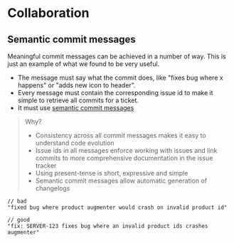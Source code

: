 # Collaboration

## Semantic commit messages

Meaningful commit messages can be achieved in a number of way. This is just an example of what we found to be very useful.

* The message must say what the commit does, like "fixes bug where x happens" or "adds new icon to header".
* Every message must contain the corresponding issue id to make it simple to retrieve all commits for a ticket.
* It must use [semantic commit messages](http://seesparkbox.com/foundry/semantic_commit_messages)

> Why?
>
> * Consistency across all commit messages makes it easy to understand code evolution
> * Issue ids in all messages enforce working with issues and link commits to more comprehensive documentation in the issue tracker
> * Using present-tense is short, expressive and simple
> * Semantic commit messages allow automatic generation of changelogs

```text
// bad
"fixed bug where product augmenter would crash on invalid product id"

// good
"fix: SERVER-123 fixes bug where an invalid product ids crashes augmenter"
```

